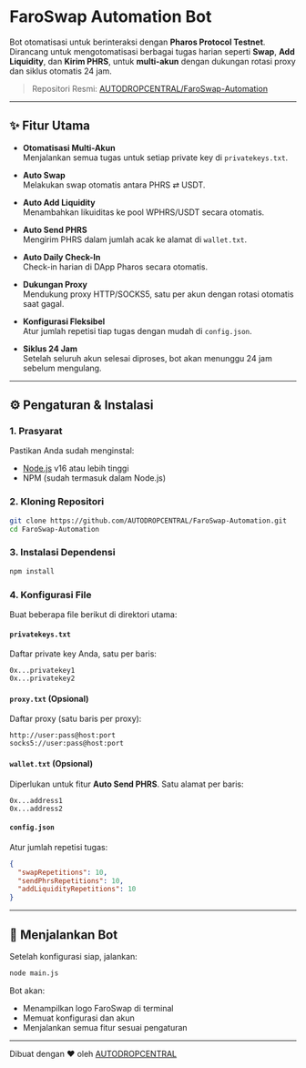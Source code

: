 # FaroSwap Automation Bot

Bot otomatisasi untuk berinteraksi dengan **Pharos Protocol Testnet**.  
Dirancang untuk mengotomatisasi berbagai tugas harian seperti **Swap**, **Add Liquidity**, dan **Kirim PHRS**, untuk **multi-akun** dengan dukungan rotasi proxy dan siklus otomatis 24 jam.

> Repositori Resmi: [AUTODROPCENTRAL/FaroSwap-Automation](https://github.com/AUTODROPCENTRAL/FaroSwap-Automation)

---

## ✨ Fitur Utama

- **Otomatisasi Multi-Akun**  
  Menjalankan semua tugas untuk setiap private key di `privatekeys.txt`.

- **Auto Swap**  
  Melakukan swap otomatis antara PHRS ⇄ USDT.

- **Auto Add Liquidity**  
  Menambahkan likuiditas ke pool WPHRS/USDT secara otomatis.

- **Auto Send PHRS**  
  Mengirim PHRS dalam jumlah acak ke alamat di `wallet.txt`.

- **Auto Daily Check-In**  
  Check-in harian di DApp Pharos secara otomatis.

- **Dukungan Proxy**  
  Mendukung proxy HTTP/SOCKS5, satu per akun dengan rotasi otomatis saat gagal.

- **Konfigurasi Fleksibel**  
  Atur jumlah repetisi tiap tugas dengan mudah di `config.json`.

- **Siklus 24 Jam**  
  Setelah seluruh akun selesai diproses, bot akan menunggu 24 jam sebelum mengulang.

---

## ⚙️ Pengaturan & Instalasi

### 1. Prasyarat

Pastikan Anda sudah menginstal:

- [Node.js](https://nodejs.org/) v16 atau lebih tinggi
- NPM (sudah termasuk dalam Node.js)

### 2. Kloning Repositori

```bash
git clone https://github.com/AUTODROPCENTRAL/FaroSwap-Automation.git
cd FaroSwap-Automation
````

### 3. Instalasi Dependensi

```bash
npm install
```

### 4. Konfigurasi File

Buat beberapa file berikut di direktori utama:

#### `privatekeys.txt`

Daftar private key Anda, satu per baris:

```
0x...privatekey1
0x...privatekey2
```

#### `proxy.txt` (Opsional)

Daftar proxy (satu baris per proxy):

```
http://user:pass@host:port
socks5://user:pass@host:port
```

#### `wallet.txt` (Opsional)

Diperlukan untuk fitur **Auto Send PHRS**. Satu alamat per baris:

```
0x...address1
0x...address2
```

#### `config.json`

Atur jumlah repetisi tugas:

```json
{
  "swapRepetitions": 10,
  "sendPhrsRepetitions": 10,
  "addLiquidityRepetitions": 10
}
```

---

## 🚀 Menjalankan Bot

Setelah konfigurasi siap, jalankan:

```bash
node main.js
```

Bot akan:

* Menampilkan logo FaroSwap di terminal
* Memuat konfigurasi dan akun
* Menjalankan semua fitur sesuai pengaturan

---

Dibuat dengan ❤️ oleh [AUTODROPCENTRAL](https://github.com/AUTODROPCENTRAL)


